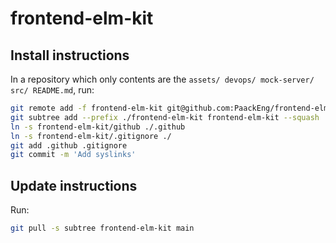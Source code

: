# frontend-elm-kit

## Install instructions

In a repository which only contents are the `assets/ devops/ mock-server/ src/ README.md`, run:

```sh
git remote add -f frontend-elm-kit git@github.com:PaackEng/frontend-elm-kit.git
git subtree add --prefix ./frontend-elm-kit frontend-elm-kit --squash
ln -s frontend-elm-kit/github ./.github
ln -s frontend-elm-kit/.gitignore ./
git add .github .gitignore
git commit -m 'Add syslinks'
```

## Update instructions

Run:

```sh
git pull -s subtree frontend-elm-kit main
```
